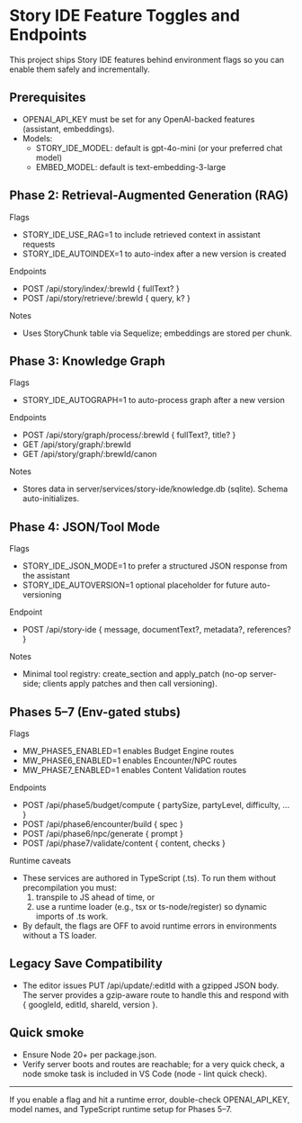 # Story IDE Feature Toggles and Endpoints

This project ships Story IDE features behind environment flags so you can enable them safely and incrementally.

## Prerequisites
- OPENAI_API_KEY must be set for any OpenAI-backed features (assistant, embeddings).
- Models:
  - STORY_IDE_MODEL: default is gpt-4o-mini (or your preferred chat model)
  - EMBED_MODEL: default is text-embedding-3-large

## Phase 2: Retrieval-Augmented Generation (RAG)
Flags
- STORY_IDE_USE_RAG=1 to include retrieved context in assistant requests
- STORY_IDE_AUTOINDEX=1 to auto-index after a new version is created

Endpoints
- POST /api/story/index/:brewId { fullText? }
- POST /api/story/retrieve/:brewId { query, k? }

Notes
- Uses StoryChunk table via Sequelize; embeddings are stored per chunk.

## Phase 3: Knowledge Graph
Flags
- STORY_IDE_AUTOGRAPH=1 to auto-process graph after a new version

Endpoints
- POST /api/story/graph/process/:brewId { fullText?, title? }
- GET  /api/story/graph/:brewId
- GET  /api/story/graph/:brewId/canon

Notes
- Stores data in server/services/story-ide/knowledge.db (sqlite). Schema auto-initializes.

## Phase 4: JSON/Tool Mode
Flags
- STORY_IDE_JSON_MODE=1 to prefer a structured JSON response from the assistant
- STORY_IDE_AUTOVERSION=1 optional placeholder for future auto-versioning

Endpoint
- POST /api/story-ide { message, documentText?, metadata?, references? }

Notes
- Minimal tool registry: create_section and apply_patch (no-op server-side; clients apply patches and then call versioning).

## Phases 5–7 (Env-gated stubs)
Flags
- MW_PHASE5_ENABLED=1 enables Budget Engine routes
- MW_PHASE6_ENABLED=1 enables Encounter/NPC routes
- MW_PHASE7_ENABLED=1 enables Content Validation routes

Endpoints
- POST /api/phase5/budget/compute { partySize, partyLevel, difficulty, ... }
- POST /api/phase6/encounter/build { spec }
- POST /api/phase6/npc/generate { prompt }
- POST /api/phase7/validate/content { content, checks }

Runtime caveats
- These services are authored in TypeScript (.ts). To run them without precompilation you must:
  1) transpile to JS ahead of time, or
  2) use a runtime loader (e.g., tsx or ts-node/register) so dynamic imports of .ts work.
- By default, the flags are OFF to avoid runtime errors in environments without a TS loader.

## Legacy Save Compatibility
- The editor issues PUT /api/update/:editId with a gzipped JSON body. The server provides a gzip-aware route to handle this and respond with { googleId, editId, shareId, version }.

## Quick smoke
- Ensure Node 20+ per package.json.
- Verify server boots and routes are reachable; for a very quick check, a node smoke task is included in VS Code (node - lint quick check).

---
If you enable a flag and hit a runtime error, double-check OPENAI_API_KEY, model names, and TypeScript runtime setup for Phases 5–7.
